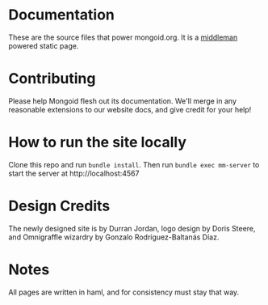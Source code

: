 # Documentation

These are the source files that power mongoid.org. It is a
[middleman](https://github.com/tdreyno/middleman) powered static page.

# Contributing

Please help Mongoid flesh out its documentation. We'll merge in any reasonable
extensions to our website docs, and give credit for your help!

# How to run the site locally

Clone this repo and run `bundle install`. Then run `bundle exec mm-server` to
start the server at http://localhost:4567

# Design Credits

The newly designed site is by Durran Jordan, logo design by Doris Steere, and
Omnigraffle wizardry by Gonzalo Rodríguez-Baltanás Díaz.

# Notes

All pages are written in haml, and for consistency must stay that way.
